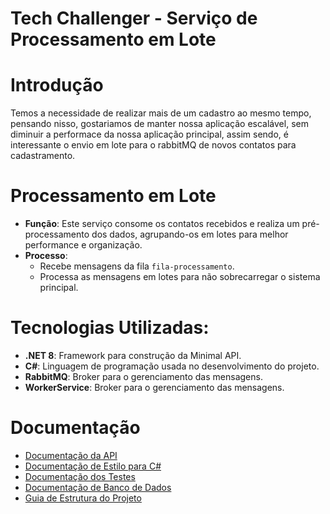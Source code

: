 # Tech Challenger - Serviço de Processamento em Lote

# Introdução

Temos a necessidade de realizar mais de um cadastro ao mesmo tempo, pensando nisso, gostariamos de manter nossa aplicação escalável,
sem diminuir a performace da nossa aplicação principal, assim sendo, é interessante o envio em lote para o rabbitMQ de novos contatos para cadastramento.

# Processamento em Lote

- **Função**: Este serviço consome os contatos recebidos e realiza um pré-processamento dos dados, agrupando-os em lotes para melhor performance e organização.
- **Processo**:
  - Recebe mensagens da fila `fila-processamento`.
  - Processa as mensagens em lotes para não sobrecarregar o sistema principal.

# Tecnologias Utilizadas:

- **.NET 8**: Framework para construção da Minimal API.
- **C#**: Linguagem de programação usada no desenvolvimento do projeto.
- **RabbitMQ**: Broker para o gerenciamento das mensagens.
- **WorkerService**: Broker para o gerenciamento das mensagens.

# Documentação

- [Documentação da API](https://horse-neon-79c.notion.site/Documenta-o-da-API-04183b890d7c47cb89af4445d01d6678?pvs=4)
- [Documentação de Estilo para C#](https://horse-neon-79c.notion.site/Documenta-o-de-Estilo-para-C-de62b229fd01436a96f7a090b4d11e27?pvs=4)
- [Documentação dos Testes](https://horse-neon-79c.notion.site/Documenta-o-dos-Testes-a402a32a16a24b1b925dab83201e7d19?pvs=4)
- [Documentação de Banco de Dados](https://horse-neon-79c.notion.site/Documenta-o-de-Banco-de-Dados-6ba60c4c8533491a9d28da71f6b57c93?pvs=4)
- [Guia de Estrutura do Projeto](https://horse-neon-79c.notion.site/Guia-de-Estrutura-do-Projeto-fbfbc24c616d456bb56306cfda2c0bc9?pvs=4)
